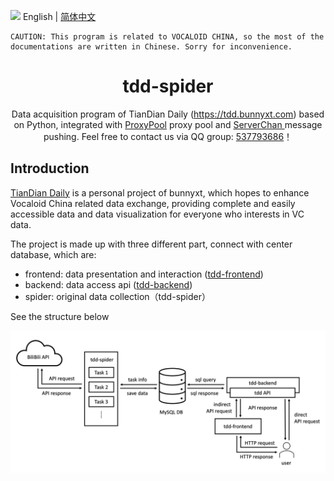 <img src="https://gw.alipayobjects.com/zos/antfincdn/R8sN%24GNdh6/language.svg" width="18"> English | [简体中文](./README_zh-CN.md)

```
CAUTION: This program is related to VOCALOID CHINA, so the most of the documentations are written in Chinese. Sorry for inconvenience.
```

<h1 align="center">
<b>tdd-spider</b>
</h1>

<div align="center">
Data acquisition program of TianDian Daily (<a href="https://tdd.bunnyxt.com">https://tdd.bunnyxt.com</a>) based on Python, integrated with <a href="https://github.com/Python3WebSpider/ProxyPool">ProxyPool</a> proxy pool and <a href="http://sc.ftqq.com/3.version"> ServerChan </a> message pushing. Feel free to contact us via QQ group: <a href="https://jq.qq.com/?_wv=1027&k=588s7nw">537793686</a>！
</div>

## Introduction

[TianDian Daily](https://tdd.bunnyxt.com) is a personal project of bunnyxt, which hopes to enhance Vocaloid China related data exchange, providing complete and easily accessible data and data visualization for everyone who interests in VC data.

The project is made up with three different part, connect with center database, which are: 

- frontend: data presentation and interaction ([tdd-frontend](https://github.com/bunnyxt/tdd-frontend))
- backend: data access api ([tdd-backend](https://github.com/bunnyxt/tdd-backend))
- spider: original data collection（tdd-spider）

See the structure below

![TianDian Daily structure](./tdd-structure.png 'TianDian Daily structure')
